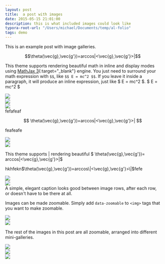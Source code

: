 ```yaml
---
layout: post
title:  a post with images
date: 2015-05-15 21:01:00
description: this is what included images could look like
typora-root-url: "/Users/michael/Documents/temp/al-folio"
tags: demo
---
```

This is an example post with image galleries.


$$\theta(\vec{g},\vec{g'})=arccos|<\vec{g},\vec{g'}>|$$ 

This theme supports rendering beautiful math in inline and display modes using [MathJax 3](https://www.mathjax.org/){:target="\_blank"} engine. You just need to surround your math expression with `$$`, like `$$ E = mc^2 $$`. If you leave it inside a paragraph, it will produce an inline expression, just like $ E = mc^2 $.
$ E = mc^2 $

<div class="row mt-3"><div class="col-sm mt-3 mt-md-0"><img class="img-fluid rounded z-depth-1" src="{{ site.baseurl }}/assets/img/8.jpg" data-zoomable></div></div>

<div class="row mt-3"><div class="col-sm mt-3 mt-md-0"><img class="img-fluid rounded z-depth-1" src="{{ site.baseurl }}/assets/img/8.jpg" data-zoomable></div></div>

<div class="row mt-3">
    <div class="col-sm mt-3 mt-md-0">
        <img class="img-fluid rounded z-depth-1" src="{{ site.baseurl }}/assets/img/8.jpg" data-zoomable>
    </div>
</div>
fefafeaf

$$
\theta(\vec{g},\vec{g'})=arccos|<\vec{g},\vec{g'}>|
$$

feafeafe

<div class="row mt-3">
    <div class="col-sm mt-3 mt-md-0">
        <img class="img-fluid rounded z-depth-1" src="{{ site.baseurl }}/assets/img/8.jpg" data-zoomable>
    </div>
    <div class="col-sm mt-3 mt-md-0">
        <img class="img-fluid rounded z-depth-1" src="{{ site.baseurl }}/assets/img/10.jpg" data-zoomable>
    </div>
</div>

This theme supports \| rendering beautiful $ \theta(\vec{g},\vec{g'})= arccos\|<\vec{g},\vec{g'}>\|$

hkhfekn$\theta(\vec{g},\vec{g'})=arccos\|<\vec{g},\vec{g'}>\|$fefe

<div class="row mt-3">
    <div class="col-sm mt-3 mt-md-0">
        <img class="img-fluid rounded z-depth-1" src="{{ site.baseurl }}/assets/img/9.jpg">
    </div>
    <div class="col-sm mt-3 mt-md-0">
        <img class="img-fluid rounded z-depth-1" src="{{ site.baseurl }}/assets/img/7.jpg">
    </div>
</div>
<div class="caption">
    A simple, elegant caption looks good between image rows, after each row, or doesn't have to be there at all.
</div>

Images can be made zoomable.
Simply add `data-zoomable` to `<img>` tags that you want to make zoomable.

<div class="row mt-3">
    <div class="col-sm mt-3 mt-md-0">
        <img class="img-fluid rounded z-depth-1" src="{{ site.baseurl }}/assets/img/8.jpg" data-zoomable>
    </div>
    <div class="col-sm mt-3 mt-md-0">
        <img class="img-fluid rounded z-depth-1" src="{{ site.baseurl }}/assets/img/10.jpg" data-zoomable>
    </div>
</div>

The rest of the images in this post are all zoomable, arranged into different mini-galleries.

<div class="row mt-3">
    <div class="col-sm mt-3 mt-md-0">
        <img class="img-fluid rounded z-depth-1" src="{{ site.baseurl }}/assets/img/11.jpg" data-zoomable>
    </div>
    <div class="col-sm mt-3 mt-md-0">
        <img class="img-fluid rounded z-depth-1" src="{{ site.baseurl }}/assets/img/12.jpg" data-zoomable>
    </div>
    <div class="col-sm mt-3 mt-md-0">
        <img class="img-fluid rounded z-depth-1" src="{{ site.baseurl }}/assets/img/7.jpg" data-zoomable>
    </div>
</div>
